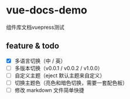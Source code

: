 # vue-docs-demo
组件库文档vuepress测试

## feature & todo
- [x] 多语言切换（中 / 英）
- [ ] 多版本切换（v0.0.1 / v0.0.2 / v1.0.0）
- [ ] 自定义主题（eject 默认主题来自定义）
- [ ] 切换主题色（亮色和暗色切换，需要一套配色板）
- [ ] 修改 markdown 文件简单快捷
